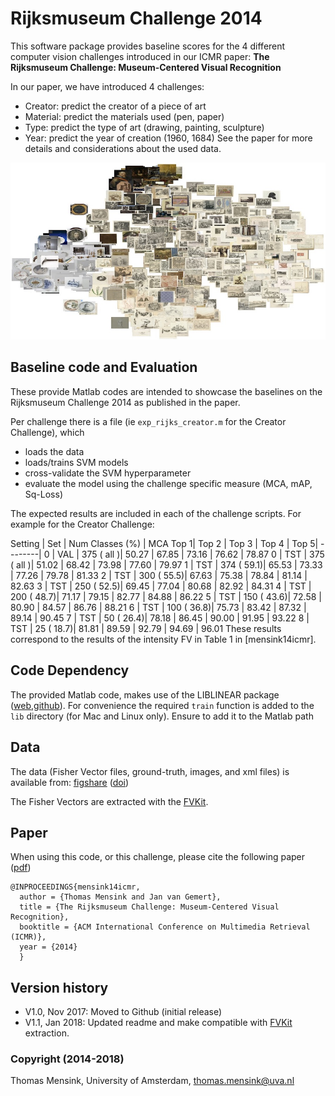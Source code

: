 # Rijksmuseum Challenge 2014
This software package provides baseline scores for the 4 different computer vision challenges introduced in our ICMR paper: **The Rijksmuseum Challenge: Museum-Centered Visual Recognition**

In our paper, we have introduced 4 challenges:
  - Creator: predict the creator of a piece of art
  - Material: predict the materials used (pen, paper)
  - Type: predict the type of art (drawing, painting, sculpture)
  - Year: predict the year of creation (1960, 1684)
See the paper for more details and considerations about the used data.

![t-SNE plot of RMC14](https://github.com/tmensink/rijkschallenge/blob/master/img/dataviz.jpg)


## Baseline code and Evaluation
These provide Matlab codes are intended to showcase the baselines on the Rijksmuseum Challenge 2014 as published in the paper.

Per challenge there is a file (ie `exp_rijks_creator.m` for the Creator Challenge), which
  - loads the data
  - loads/trains SVM models
  - cross-validate the SVM hyperparameter
  - evaluate the model using the challenge specific measure (MCA, mAP, Sq-Loss)

The expected results are included in each of the challenge scripts. For example for the Creator Challenge:

Setting | Set | Num Classes (%) | MCA Top 1| Top 2 | Top 3 | Top 4 | Top 5|
--------|
0 | VAL | 375 ( all )| 50.27 |  67.85  | 73.16 |  76.62 | 78.87
0 | TST | 375 ( all )| 51.02 |  68.42  | 73.98 |  77.60 | 79.97
1 | TST | 374 ( 59.1)| 65.53 |  73.33  | 77.26 |  79.78 | 81.33
2 | TST | 300 ( 55.5)| 67.63 |  75.38  | 78.84 |  81.14 | 82.63
3 | TST | 250 ( 52.5)| 69.45 |  77.04  | 80.68 |  82.92 | 84.31
4 | TST | 200 ( 48.7)| 71.17 |  79.15  | 82.77 |  84.88 | 86.22
5 | TST | 150 ( 43.6)| 72.58 |  80.90  | 84.57 |  86.76 | 88.21
6 | TST | 100 ( 36.8)| 75.73 |  83.42  | 87.32 |  89.14 | 90.45
7 | TST |  50 ( 26.4)| 78.18 |  86.45  | 90.00 |  91.95 | 93.22
8 | TST |  25 ( 18.7)| 81.81 |  89.59  | 92.79 |  94.69 | 96.01
These results correspond to the results of the intensity FV in Table 1 in [mensink14icmr].

## Code Dependency
The provided Matlab code, makes use of the LIBLINEAR package ([web](https://www.csie.ntu.edu.tw/~cjlin/liblinear/),[github](https://github.com/cjlin1/liblinear)).
For convenience the required `train` function is added to the `lib` directory (for Mac and Linux only). Ensure to add it to the Matlab path

## Data
The data (Fisher Vector files, ground-truth, images, and xml files) is available from: [figshare](https://figshare.com/articles/Rijksmuseum_Challenge_2014/5660617) ([doi](https://doi.org/10.21942/uva.5660617))

The Fisher Vectors are extracted with the  [FVKit](https://github.com/tmensink/fvkit).

## Paper
When using this code, or this challenge, please cite the following paper ([pdf](https://staff.fnwi.uva.nl/t.e.j.mensink/publications/mensink14icmr.pdf))

    @INPROCEEDINGS{mensink14icmr,
      author = {Thomas Mensink and Jan van Gemert},
      title = {The Rijksmuseum Challenge: Museum-Centered Visual Recognition},
      booktitle = {ACM International Conference on Multimedia Retrieval (ICMR)},
      year = {2014}
      }

## Version history
* V1.0, Nov 2017: Moved to Github (initial release)
* V1.1, Jan 2018: Updated readme and make compatible with  [FVKit](https://github.com/tmensink/fvkit) extraction.

### Copyright (2014-2018)
Thomas Mensink, University of Amsterdam, thomas.mensink@uva.nl

